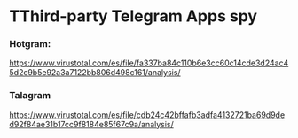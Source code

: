 # TThird-party Telegram Apps spy

### Hotgram:

https://www.virustotal.com/es/file/fa337ba84c110b6e3cc60c14cde3d24ac45d2c9b5e92a3a7122bb806d498c161/analysis/


### Talagram


https://www.virustotal.com/es/file/cdb24c42bffafb3adfa4132721ba69d9ded92f84ae31b17cc9f8184e85f67c9a/analysis/
